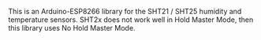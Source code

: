 This is an Arduino-ESP8266 library for the SHT21 / SHT25 humidity and temperature sensors.
SHT2x does not work well in Hold Master Mode, then this library uses No Hold Master Mode.
